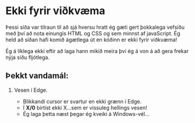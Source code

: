 # Ekki fyrir viðkvæma

Þessi síða var tilraun til að sjá hversu hratt ég gæti gert þokkalega vefsíðu með því að nota einungis HTML og CSS og sem minnst af javaScript. Ég held að síðan hafi komið ágætlega út en kóðinn er ekki fyrir viðkvæma!

Ég á líklega ekki eftir að laga hann mikið meira því ég á von á að gera frekar nýja síðu fljótlega.

## Þekkt vandamál:

1. Vesen í Edge.

   - Blikkandi cursor er svartur en ekki grænn í Edge.
   - Í **X/0** birtist ekki X...sem er vissuleg hellings vesen!
   - Ég laga þetta næst þegar ég kveiki á Windows-vél...
